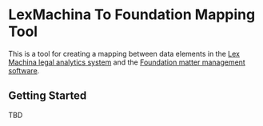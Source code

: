 # LexMachina To Foundation Mapping Tool

This is a tool for creating a mapping between data elements in the [Lex Machina legal analytics system](https://developer.lexmachina.com) and the [Foundation matter management software](https://www.litera.com/products/legal/foundation-firm-intelligence-platform/).

## Getting Started

TBD

